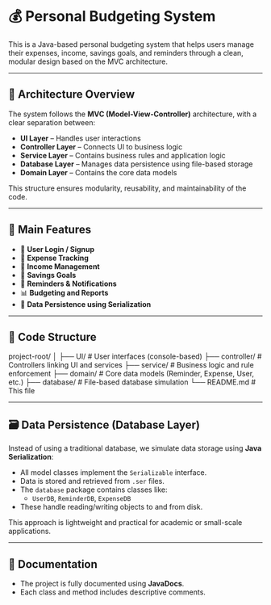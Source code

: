 # 💰 Personal Budgeting System

This is a Java-based personal budgeting system that helps users manage their expenses, income, savings goals, and reminders through a clean, modular design based on the MVC architecture.

---

## 📐 Architecture Overview

The system follows the **MVC (Model-View-Controller)** architecture, with a clear separation between:

- **UI Layer** – Handles user interactions
- **Controller Layer** – Connects UI to business logic
- **Service Layer** – Contains business rules and application logic
- **Database Layer** – Manages data persistence using file-based storage
- **Domain Layer** – Contains the core data models

This structure ensures modularity, reusability, and maintainability of the code.

---

## 🧩 Main Features

- 👤 **User Login / Signup**
- 💸 **Expense Tracking**
- 💼 **Income Management**
- 🎯 **Savings Goals**
- 🧠 **Reminders & Notifications**
- 📊 **Budgeting and Reports**
- 📁 **Data Persistence using Serialization**

---

## 📂 Code Structure

project-root/
│
├── UI/ # User interfaces (console-based)
├── controller/ # Controllers linking UI and services
├── service/ # Business logic and rule enforcement
├── domain/ # Core data models (Reminder, Expense, User, etc.)
├── database/ # File-based database simulation
└── README.md # This file


---

## 🗃️ Data Persistence (Database Layer)

Instead of using a traditional database, we simulate data storage using **Java Serialization**:

- All model classes implement the `Serializable` interface.
- Data is stored and retrieved from `.ser` files.
- The `database` package contains classes like:
  - `UserDB`, `ReminderDB`, `ExpenseDB`  
- These handle reading/writing objects to and from disk.

This approach is lightweight and practical for academic or small-scale applications.

---

## 📄 Documentation

- The project is fully documented using **JavaDocs**.
- Each class and method includes descriptive comments.
